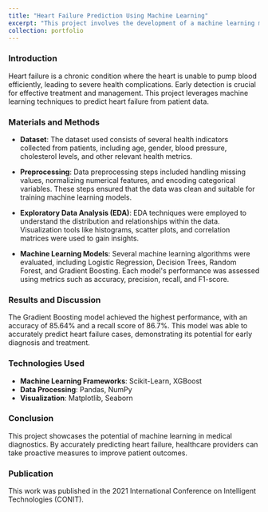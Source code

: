 ```yaml
---
title: "Heart Failure Prediction Using Machine Learning"
excerpt: "This project involves the development of a machine learning model to predict heart failure in patients. By employing exploratory data analysis (EDA) and various machine learning algorithms, we aim to enhance the early detection and treatment of heart failure, thereby improving patient outcomes."
collection: portfolio
---
```


### Introduction
Heart failure is a chronic condition where the heart is unable to pump blood efficiently, leading to severe health complications. Early detection is crucial for effective treatment and management. This project leverages machine learning techniques to predict heart failure from patient data.

### Materials and Methods

- **Dataset**: The dataset used consists of several health indicators collected from patients, including age, gender, blood pressure, cholesterol levels, and other relevant health metrics.

- **Preprocessing**: Data preprocessing steps included handling missing values, normalizing numerical features, and encoding categorical variables. These steps ensured that the data was clean and suitable for training machine learning models.

- **Exploratory Data Analysis (EDA)**: EDA techniques were employed to understand the distribution and relationships within the data. Visualization tools like histograms, scatter plots, and correlation matrices were used to gain insights.

- **Machine Learning Models**: Several machine learning algorithms were evaluated, including Logistic Regression, Decision Trees, Random Forest, and Gradient Boosting. Each model's performance was assessed using metrics such as accuracy, precision, recall, and F1-score.

### Results and Discussion
The Gradient Boosting model achieved the highest performance, with an accuracy of 85.64% and a recall score of 86.7%. This model was able to accurately predict heart failure cases, demonstrating its potential for early diagnosis and treatment.

### Technologies Used
- **Machine Learning Frameworks**: Scikit-Learn, XGBoost
- **Data Processing**: Pandas, NumPy
- **Visualization**: Matplotlib, Seaborn

### Conclusion
This project showcases the potential of machine learning in medical diagnostics. By accurately predicting heart failure, healthcare providers can take proactive measures to improve patient outcomes.

### Publication
This work was published in the 2021 International Conference on Intelligent Technologies (CONIT).
